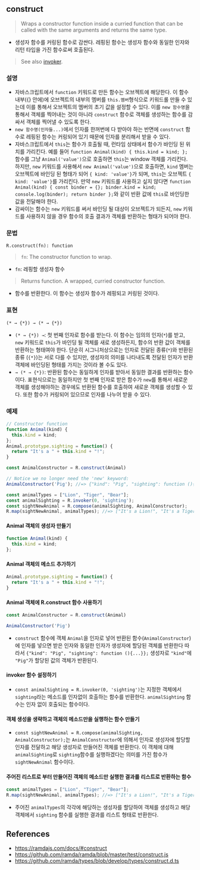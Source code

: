 ## construct

> Wraps a constructor function inside a curried function that can be called with the same arguments and returns the same type.
- 생성자 함수를 커링된 함수로 감싼다. 레핑된 함수는 생성자 함수와 동일한 인자와 리턴 타입을 가진 함수로써 호출된다.
> See also [invoker](./invoker.md).

### 설명

- 자바스크립트에서 `function` 키워드로 만든 함수는 오브젝트에 해당한다. 이 함수 내부({} 안에)에 오브젝트의 내부의 멤버를 `this.멤버`형식으로 키워드롤 만들 수 있는데 이를 통해서 오브젝트의 멤버의 초기 값을 설정할 수 있다. 이를 `new 함수명`을 통해서 객체를 찍어내는 것이 아니라 `construct` 함수로 객체를 생성하는 함수를 감싸서 객체를 찍어낼 수 있도록 한다.
- `new 함수명(인자들...)`에서 인자를 한꺼번에 다 받아야 하는 반면에 `construct` 함수로 레핑된 함수는 커링되어 있기 때문에 인자를 분리해서 받을 수 있다.
- 자바스크립트에서 `this`는 함수가 호출될 때, 런타임 상태에서 함수가 바인딩 된 위치를 가리킨다. 예를 들어 `function Animal(kind) { this.kind = kind; };` 함수를 그냥 `Animal('value')`으로 호출하면 `this`는 window 객체를 가리킨다. 하지만, `new` 키워드를 사용해서 `new Animal('value')`으로 호출하면, `kind` 멤버는 오브젝트에 바인딩 된 형태가 되어 `{ kind: 'value'}`가 되며, `this`는 오브젝트 `{ kind: 'value'}`를 가리킨다. 만약 `new` 키워드를 사용하고 싶지 않다면 `function Animal(kind) { const binder = {}; binder.kind = kind; console.log(binder); return binder };`와 같이 반환 값에 `this`로 바인딩한 값을 전달해야 한다.
- 감싸이는 함수는 `new` 키워드를 써서 바인딩 될 대상이 오브젝트가 되든지, `new` 키워드를 사용하지 않을 경우 함수의 호출 결과가 객체를 반환하는 형태가 되어야 한다.

### 문법

```
R.construct(fn): function
```
> `fn`: The constructor function to wrap.
- `fn`: 레핑할 생성자 함수
> Returns function. A wrapped, curried constructor function.
- 함수를 반환한다. 이 함수는 생성자 함수가 레핑되고 커링된 것이다.

### 표현

```
(* → {*}) → (* → {*})
```
- `(* → {*}) →`: 첫 번째 인자로 함수를 받는다. 이 함수는 임의의 인자(`*`)를 받고, `new` 키워드로 `this`가 바인딩 될 객체를 새로 생성하든지, 함수의 반환 값이 객체를 반환하는 형태여야 한다. 단순히 시그니처상으로는 인자로 전달된 종류(`*`)와 반환된 종류 (`{*}`)는 서로 다를 수 있지만, 생성자의 의미를 나타내도록 전달된 인자가 반환 객체에 바인딩된 형태를 가지는 것이라 볼 수도 있다.
- `→ (* → {*})`: 반환된 함수는 동일하게 인자를 받아서 동일한 결과를 반환하는 함수이다. 표현식으로는 동일하지만 첫 번째 인자로 받은 함수가 `new`를 통해서 새로운 객체를 생성해야하는 경우에도 반환된 함수를 호출하여 새로운 객체를 생성할 수 있다. 또한 함수가 커링되어 있으므로 인자를 나누어 받을 수 있다.

### 예제

```js
// Constructor function
function Animal(kind) {
  this.kind = kind;
};
Animal.prototype.sighting = function() {
  return "It's a " + this.kind + "!";
}

const AnimalConstructor = R.construct(Animal)

// Notice we no longer need the 'new' keyword:
AnimalConstructor('Pig'); //=> {"kind": "Pig", "sighting": function (){...}};

const animalTypes = ["Lion", "Tiger", "Bear"];
const animalSighting = R.invoker(0, 'sighting');
const sightNewAnimal = R.compose(animalSighting, AnimalConstructor);
R.map(sightNewAnimal, animalTypes); //=> ["It's a Lion!", "It's a Tiger!", "It's a Bear!"]
```

#### Animal 객체의 생성자 만들기
```js
function Animal(kind) {
  this.kind = kind;
};
```

#### Animal 객체의 메소드 추가하기

```js
Animal.prototype.sighting = function() {
  return "It's a " + this.kind + "!";
}
```

#### Animal 객체에 R.construct 함수 사용하기

```js
const AnimalConstructor = R.construct(Animal)
```
```js
AnimalConstructor('Pig')
```
- `construct` 함수에 객체 `Animal`을 인자로 넣어 반환된 함수(`AnimalConstructor`)에 인자를 넣으면 받은 인자와 동일한 인자가 생성자에 할당된 객체를 반환한다 따라서 `{"kind": "Pig", "sighting": function (){...}};` 생성자로 `"kind"`에 `"Pig"`가 할당된 값의 객체가 반환된다.

#### invoker 함수 설정하기

- `const animalSighting = R.invoker(0, 'sighting')`는 지정한 객체에서 `sighting`라는 메소드를 인자없이 호출하는 함수를 반환한다. `animalSighting` 함수는 인자 없이 호출되는 함수이다.

#### 객체 생성을 생략하고 객체의 메소드만을 실행하는 함수 만들기

- `const sightNewAnimal = R.compose(animalSighting, AnimalConstructor);`는 `AnimalConstructor`에 의해서 인자로 생성자에 할당할 인자를 전달하고 해당 생성자로 만들어진 객체를 반환한다. 이 객체에 대해 `animalSighting`로 `sighting`함수를 실행하겠다는 의미를 가진 함수가 `sightNewAnimal` 함수이다.

#### 주어진 리스트로 부터 만들어진 객체의 메소드만 실행한 결과를 리스트로 반환하는 함수

```js
const animalTypes = ["Lion", "Tiger", "Bear"];
R.map(sightNewAnimal, animalTypes); //=> ["It's a Lion!", "It's a Tiger!", "It's a Bear!"]
```
- 주어진 `animalTypes`의 각각에 해당하는 생성자를 할당하여 객체를 생성하고 해당 객체에서 `sighting` 함수를 실행한 결과를 리스트 형태로 반환한다.

## References
- https://ramdajs.com/docs/#construct
- https://github.com/ramda/ramda/blob/master/test/construct.js
- https://github.com/ramda/types/blob/develop/types/construct.d.ts
